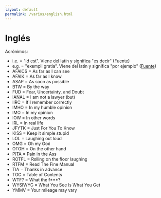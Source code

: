 ```yaml
---
layout: default
permalink: /varios/english.html
---
```


# Inglés

Acrónimos:

*  i.e. = "id est". Viene del latín y significa "es decir" ([Fuente](http://www.wordreference.com/es/translation.asp?tranword=i.e.))
*  e.g. = "exempli gratia". Viene del latín y significa "por ejemplo" ([Fuente](http://www.wordreference.com/es/translation.asp?tranword=e.g.))
*  AFAICS = As far as I can see
*  AFAIK = As far as I know
*  ASAP = As soon as possible
*  BTW = By the way
*  FUD = Fear, Uncertainty, and Doubt
*  IANAL = I am not a lawyer (but)
*  IIRC = If I remember correctly
*  IMHO = In my humble opinion
*  IMO = In my opinion
*  IOW = In other words
*  IRL = In real life
*  JFYTK = Just For You To Know
*  KISS = Keep it simple stupid
*  LOL = Laughing out loud
*  OMG = Oh my God
*  OTOH = On the other hand
*  PITA = Pain in the Ass
*  ROTFL = Rolling on the floor laughing
*  RTFM = Read The Fine Manual
*  TIA = Thanks in advance
*  TOC = Table of Contents
*  WTF? = What the f***?
*  WYSIWYG = What You See Is What You Get
*  YMMV = Your mileage may vary
